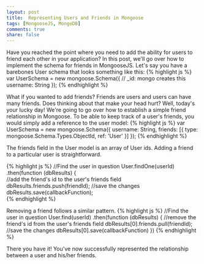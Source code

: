 ```yaml
---
layout: post
title:  Representing Users and Friends in Mongoose
tags: [MongooseJS, MongoDB]
comments: true
share: false
---
```


Have you reached the point where you need to add the ability for users to friend each other in your application? In this post, we'll go over how to implement the schema for friends in MongooseJS. Let's say you have a barebones User schema that looks something like this: 
{% highlight js %}
var UserSchema = new mongoose.Schema({
  // _id:    mongo creates this
  username: String
});
{% endhighlight %}

What if you wanted to add friends? Friends are users and users can have many friends. Does thinking about that make your head hurt? Well, today's your lucky day! We're going to go over how to establish a simple friend relationship in Mongoose. To be able to keep track of a user's friends, you would simply add a reference to the user model: 
{% highlight js %}
var UserSchema = new mongoose.Schema({
  username: String,
  friends:  [{ type: mongoose.Schema.Types.ObjectId, ref: 'User' }]
});
{% endhighlight %}

The friends field in the User model is an array of User ids. Adding a friend to a particular user is straightforward. 

{% highlight js %}
//Find the user in question
User.findOne(userId)
    .then(function (dbResults) {  
      //add the friend's id to the user's friends field
      dbResults.friends.push(friendId);
      //save the changes 
      dbResults.save(callbackFunction);  
{% endhighlight %}

Removing a friend follows a similar pattern.
{% highlight js %}
//Find the user in question
User.find(userId) 
    .then(function (dbResults) {
      //remove the friend's id from the user's friends field
      dbResults[0].friends.pull(friendId); 
      //save the changes
      dbResults[0].save(callbackFunction)
    })
{% endhighlight %}


There you have it! You've now successfully represented the relationship between a user and his/her friends. 


